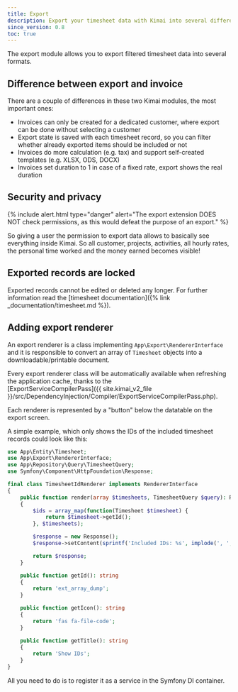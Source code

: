 ```yaml
---
title: Export
description: Export your timesheet data with Kimai into several different formats
since_version: 0.8
toc: true
---
```


The export module allows you to export filtered timesheet data into several formats.

## Difference between export and invoice

There are a couple of differences in these two Kimai modules, the most important ones:

- Invoices can only be created for a dedicated customer, where export can be done without selecting a customer
- Export state is saved with each timesheet record, so you can filter whether already exported items should be included or not
- Invoices do more calculation (e.g. tax) and support self-created templates (e.g. XLSX, ODS, DOCX)
- Invoices set duration to 1 in case of a fixed rate, export shows the real duration

## Security and privacy

{% include alert.html type="danger" alert="The export extension DOES NOT check permissions, as this would defeat the purpose of an export." %}

So giving a user the permission to export data allows to basically see everything inside Kimai.
So all customer, projects, activities, all hourly rates, the personal time worked and the money earned becomes visible!

## Exported records are locked

Exported records cannot be edited or deleted any longer. 
For further information read the [timesheet documentation]({% link _documentation/timesheet.md %}).

## Adding export renderer

An export renderer is a class implementing `App\Export\RendererInterface` and it is responsible to convert an array of 
`Timesheet` objects into a downloadable/printable document. 

Every export renderer class will be automatically available when refreshing the application cache, thanks to the  
[ExportServiceCompilerPass]({{ site.kimai_v2_file }}/src/DependencyInjection/Compiler/ExportServiceCompilerPass.php).

Each renderer is represented by a "button" below the datatable on the export screen.

A simple example, which only shows the IDs of the included timesheet records could look like this: 

```php
use App\Entity\Timesheet;
use App\Export\RendererInterface;
use App\Repository\Query\TimesheetQuery;
use Symfony\Component\HttpFoundation\Response;

final class TimesheetIdRenderer implements RendererInterface
{
    public function render(array $timesheets, TimesheetQuery $query): Response
    {
        $ids = array_map(function(Timesheet $timesheet) {
            return $timesheet->getId();
        }, $timesheets);

        $response = new Response();
        $response->setContent(sprintf('Included IDs: %s', implode(', ', $ids)));

        return $response;
    }

    public function getId(): string
    {
        return 'ext_array_dump';
    }

    public function getIcon(): string
    {
        return 'fas fa-file-code';
    }

    public function getTitle(): string
    {
        return 'Show IDs';
    }
}
```

All you need to do is to register it as a service in the Symfony DI container.
